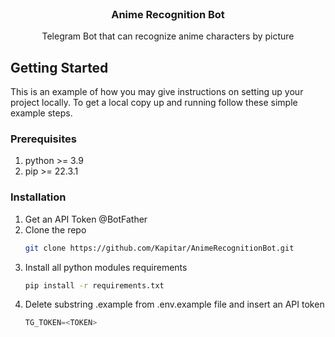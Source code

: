 <!-- PROJECT LOGO -->
<br />
<h3 align="center">Anime Recognition Bot</h3>
<p align="center">
 Telegram Bot that can recognize anime characters by picture
 <br />
</p>

<!-- GETTING STARTED -->
## Getting Started

This is an example of how you may give instructions on setting up your project locally.
To get a local copy up and running follow these simple example steps.

### Prerequisites

1. python >= 3.9
2. pip >= 22.3.1

### Installation

1. Get an API Token @BotFather
2. Clone the repo
   ```sh
   git clone https://github.com/Kapitar/AnimeRecognitionBot.git
   ```
3. Install all python modules requirements
   ```sh
   pip install -r requirements.txt
   ```
4. Delete substring .example from .env.example file and insert an API token
   ```js
   TG_TOKEN=<TOKEN>
   ```
